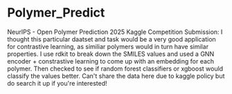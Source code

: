 # Polymer_Predict
NeurIPS - Open Polymer Prediction 2025 Kaggle Competition Submission:
I thought this particular daatset and task would be a very good application for contrastive learning, as similiar polymers would in turn have similar properties. I use rdkit to break down the SMILES values and used a GNN encoder + constrastive learning to come up with an embedding for each polymer. Then checked to see if random forest classifiers or xgboost would classify the values better. Can't share the data here due to kaggle policy but do search it up if you're interested!
